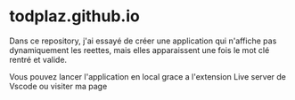 # todplaz.github.io

Dans ce repository, j'ai essayé de créer une application qui n'affiche pas dynamiquement 
les reettes, mais elles apparaissent une fois le mot clé rentré et valide.

Vous pouvez lancer l'application en local grace a l'extension Live server de Vscode ou visiter ma page
